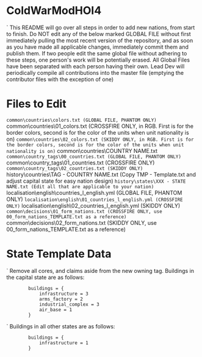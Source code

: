# ColdWarModHOI4

` This README will go over all steps in order to add new nations, from start to finish. Do NOT edit any of the below marked GLOBAL FILE without first immediately pulling the most recent version of the repository, and as soon as you have made all applicable changes, immediately commit them and publish them. If two people edit the same global file without adhering to these steps, one person's work will be potentially erased. All Global Files have been separated with each person having their own. Lead Dev will periodically compile all contributions into the master file (emptying the contributor files with the exception of one)

# Files to Edit
` common\countries\colors.txt (GLOBAL FILE, PHANTOM ONLY)
` common\countries\01_colors.txt (CROSSFIRE ONLY, in RGB. First is for the border colors, second is for the color of the units when unit nationality is on)
` common\countries\02_colors.txt (SKIDDY ONLY, in RGB. First is for the border colors, second is for the color of the units when unit nationality is on)
` common\countries\COUNTRY NAME.txt
` common\country_tags\00_countries.txt (GLOBAL FILE, PHANTOM ONLY)
` common\country_tags\01_countries.txt (CROSSFIRE ONLY)
` common\country_tags\02_countries.txt (SKIDDY ONLY)
` history\countries\TAG - COUNTRY NAME.txt (Copy TMP - Template.txt and adjust capital state for easy nation design)
` history\states\XXX - STATE NAME.txt (Edit all that are applicable to your nation)
` localisation\english\countries_l_english.yml (GLOBAL FILE, PHANTOM ONLY)
` localisation\english\01_countries_l_english.yml (CROSSFIRE ONLY)
` localisation\english\02_countries_l_english.yml (SKIDDY ONLY)
` common\decisions\01_form_nations.txt (CROSSFIRE ONLY, use 00_form_nations_TEMPLATE.txt as a reference)
` common\decisions\02_form_nations.txt (SKIDDY ONLY, use 00_form_nations_TEMPLATE.txt as a reference)


# State Template Data
` Remove all cores, and claims aside from the new owning tag. Buildings in the capital state are as follows:
```
		buildings = {
			infrastructure = 3
			arms_factory = 2
			industrial_complex = 3
			air_base = 1
		}
```
` Buildings in all other states are as follows:
```
		buildings = {
			infrastructure = 1
		}
```


